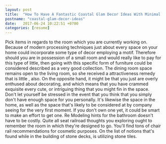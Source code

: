 ```yaml
---
layout: post
title:  "How To Have A Fantastic Coastal Glam Decor Ideas With Minimal Spending"
postname: "coastal-glam-decor-ideas"
date:   2017-06-24 10:22:51 +0700
categories: [resume]
---
```

Pick items in regards to the room which you are currently working on. Because of modern processing techniques just about every space on your home could incorporate some type of decor employing a motif. Therefore should you are in possession of a small room and would really like to pay for this type of little, then going with this specific form of furniture could be considered described as a very good collection. The dining room space remains open to the living room, so she received a attractiveness remedy that is little , also. On the opposite hand, it might be that you just are overly enthused about decorating, and which means that you have crammed exquisite every cute, or intriguing thing that you might fin in the space. Don't let yourself be stressed in the event that you think that you simply don't have enough space for you personally. It's likewise the space in the home, as well as the space that's likely to be considered at by company seeing for the very first moment. If you don't own one yet, it could be smart to make an effort to get one. Re Modeling hints for the bathroom doesn't have to be costly. Quite all seat railroad thoughts you exploring ought to remember the room in which they're designed to go. You'll find tons of chair rail recommendations for cosmetic purposes. On the list of notions that's found while in the building of stone decks, is utilizing stone tiles.

